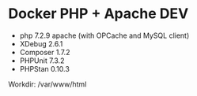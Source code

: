 # Docker PHP + Apache DEV

- php 7.2.9 apache (with OPCache and MySQL client)
- XDebug 2.6.1
- Composer 1.7.2
- PHPUnit 7.3.2
- PHPStan 0.10.3

Workdir: /var/www/html
